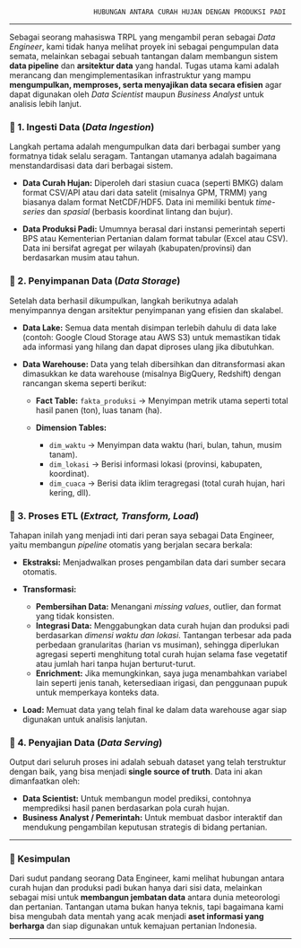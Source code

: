                          HUBUNGAN ANTARA CURAH HUJAN DENGAN PRODUKSI PADI 
---

Sebagai seorang mahasiswa TRPL yang mengambil peran sebagai *Data Engineer*, kami tidak hanya melihat proyek ini sebagai pengumpulan data semata, melainkan sebagai sebuah tantangan dalam membangun sistem **data pipeline** dan **arsitektur data** yang handal. Tugas utama kami adalah merancang dan mengimplementasikan infrastruktur yang mampu **mengumpulkan, memproses, serta menyajikan data secara efisien** agar dapat digunakan oleh *Data Scientist* maupun *Business Analyst* untuk analisis lebih lanjut.

### 🔹 1. Ingesti Data (*Data Ingestion*)
Langkah pertama adalah mengumpulkan data dari berbagai sumber yang formatnya tidak selalu seragam. Tantangan utamanya adalah bagaimana menstandardisasi data dari berbagai sistem.

* **Data Curah Hujan:**
  Diperoleh dari stasiun cuaca (seperti BMKG) dalam format CSV/API atau dari data satelit (misalnya GPM, TRMM) yang biasanya dalam format NetCDF/HDF5. Data ini memiliki bentuk *time-series* dan *spasial* (berbasis koordinat lintang dan bujur).

* **Data Produksi Padi:**
  Umumnya berasal dari instansi pemerintah seperti BPS atau Kementerian Pertanian dalam format tabular (Excel atau CSV). Data ini bersifat agregat per wilayah (kabupaten/provinsi) dan berdasarkan musim atau tahun.

### 🔹 2. Penyimpanan Data (*Data Storage*)
Setelah data berhasil dikumpulkan, langkah berikutnya adalah menyimpannya dengan arsitektur penyimpanan yang efisien dan skalabel.

* **Data Lake:**
  Semua data mentah disimpan terlebih dahulu di data lake (contoh: Google Cloud Storage atau AWS S3) untuk memastikan tidak ada informasi yang hilang dan dapat diproses ulang jika dibutuhkan.

* **Data Warehouse:**
  Data yang telah dibersihkan dan ditransformasi akan dimasukkan ke data warehouse (misalnya BigQuery, Redshift) dengan rancangan skema seperti berikut:

  * **Fact Table:** `fakta_produksi` → Menyimpan metrik utama seperti total hasil panen (ton), luas tanam (ha).
  * **Dimension Tables:**

    * `dim_waktu` → Menyimpan data waktu (hari, bulan, tahun, musim tanam).
    * `dim_lokasi` → Berisi informasi lokasi (provinsi, kabupaten, koordinat).
    * `dim_cuaca` → Berisi data iklim teragregasi (total curah hujan, hari kering, dll).

### 🔹 3. Proses ETL (*Extract, Transform, Load*)
Tahapan inilah yang menjadi inti dari peran saya sebagai Data Engineer, yaitu membangun *pipeline* otomatis yang berjalan secara berkala:

* **Ekstraksi:**
  Menjadwalkan proses pengambilan data dari sumber secara otomatis.

* **Transformasi:**

  * **Pembersihan Data:** Menangani *missing values*, outlier, dan format yang tidak konsisten.
  * **Integrasi Data:** Menggabungkan data curah hujan dan produksi padi berdasarkan *dimensi waktu dan lokasi*. Tantangan terbesar ada pada perbedaan granularitas (harian vs musiman), sehingga diperlukan agregasi seperti menghitung total curah hujan selama fase vegetatif atau jumlah hari tanpa hujan berturut-turut.
  * **Enrichment:** Jika memungkinkan, saya juga menambahkan variabel lain seperti jenis tanah, ketersediaan irigasi, dan penggunaan pupuk untuk memperkaya konteks data.
* **Load:**
  Memuat data yang telah final ke dalam data warehouse agar siap digunakan untuk analisis lanjutan.

### 🔹 4. Penyajian Data (*Data Serving*)
Output dari seluruh proses ini adalah sebuah dataset yang telah terstruktur dengan baik, yang bisa menjadi **single source of truth**. Data ini akan dimanfaatkan oleh:
* **Data Scientist:** Untuk membangun model prediksi, contohnya memprediksi hasil panen berdasarkan pola curah hujan.
* **Business Analyst / Pemerintah:** Untuk membuat dasbor interaktif dan mendukung pengambilan keputusan strategis di bidang pertanian.

---

### 🔸 Kesimpulan
Dari sudut pandang seorang Data Engineer, kami melihat hubungan antara curah hujan dan produksi padi bukan hanya dari sisi data, melainkan sebagai misi untuk **membangun jembatan data** antara dunia meteorologi dan pertanian. Tantangan utama bukan hanya teknis, tapi bagaimana kami bisa mengubah data mentah yang acak menjadi **aset informasi yang berharga** dan siap digunakan untuk kemajuan pertanian Indonesia.

---
